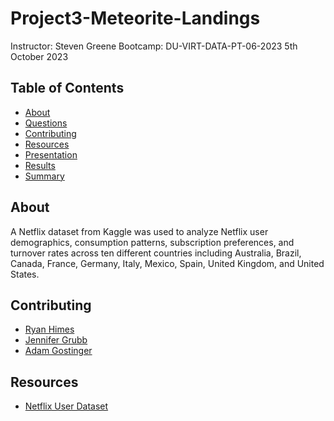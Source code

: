 # Project3-Meteorite-Landings
Instructor:  Steven Greene
Bootcamp:  DU-VIRT-DATA-PT-06-2023
5th October 2023

## Table of Contents
- [About](#about)
- [Questions](#questions)
- [Contributing](#contributing)
- [Resources](#resources)
- [Presentation](#presentation)
- [Results](#results)
- [Summary](#summary)

## About
A Netflix dataset from Kaggle was used to analyze Netflix user demographics, consumption patterns, subscription preferences, and turnover rates across ten different countries including Australia, Brazil, Canada, France, Germany, Italy, Mexico, Spain, United Kingdom, and United States.

## Contributing
- <a href="https://www.github.com/ryguy57/" target="_blank">Ryan Himes</a>
- <a href="https://www.github.com/jgrubb38/" target="_blank">Jennifer Grubb</a>
- <a href="https://www.github.com/agostinger/" target="_blank">Adam Gostinger</a>


## Resources
- <a href="https://data.nasa.gov/api/views/gh4g-9sfh/rows.json?accessType=DOWNLOAD">Netflix User Dataset</a>
